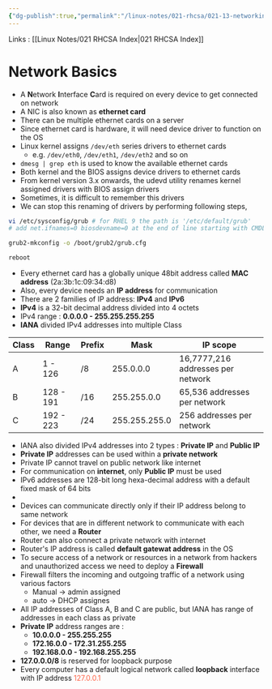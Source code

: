 ```yaml
---
{"dg-publish":true,"permalink":"/linux-notes/021-rhcsa/021-13-networking/021-13-1-basics-of-networking/"}
---
```


Links : [[Linux Notes/021 RHCSA Index\|021 RHCSA Index]]

# Network Basics

- A **N**etwork **I**nterface **C**ard is required on every device to get connected on network
- A NIC is also known as **ethernet card**
- There can be multiple ethernet cards on a server
- Since ethernet card is hardware, it will need device driver to function on the OS
- Linux kernel assigns `/dev/eth` series drivers to ethernet cards
	- e.g. `/dev/eth0`, `/dev/eth1`, `/dev/eth2` and so on
- `dmesg | grep eth` is used to know the available ethernet cards
- Both kernel and the BIOS assigns device drivers to ethernet cards
- From kernel version 3.x onwards, the udevd utility renames kernel assigned drivers with BIOS assign drivers
- Sometimes, it is difficult to remember this drivers
- We can stop this renaming of drivers by performing following steps,
```bash
vi /etc/sysconfig/grub # for RHEL 9 the path is '/etc/default/grub'
# add net.ifnames=0 biosdevname=0 at the end of line starting with CMDLINE_LINUX

grub2-mkconfig -o /boot/grub2/grub.cfg

reboot
```
- Every ethernet card has a globally unique 48bit address called **MAC address** (2a:3b:1c:09:34:d8)
- Also, every device needs an **IP address** for communication
- There are 2 families of IP address: **IPv4** and **IPv6**
- **IPv4** is a 32-bit decimal address divided into 4 octets
- IPv4 range : **0.0.0.0 - 255.255.255.255** 
- **IANA** divided IPv4 addresses into multiple Class

| Class | Range     | Prefix | Mask          | IP scope                          |
| ----- | --------- | ------ | ------------- | --------------------------------- |
| A     | 1 - 126   | /8     | 255.0.0.0     | 16,7777,216 addresses per network |
| B     | 128 - 191 | /16    | 255.255.0.0   | 65,536 addresses per network      |
| C     | 192 - 223 | /24    | 255.255.255.0 | 256 addresses per network                                  |

- IANA also divided IPv4 addresses into 2 types : **Private IP** and **Public IP**
- **Private IP** addresses can be used within a **private network**
- Private IP cannot travel on public network like internet
- For communication on **internet**, only **Public IP** must be used
- IPv6 addresses are 128-bit long hexa-decimal address with a default fixed mask of 64 bits
- <style> .container {font-family: sans-serif; text-align: center;} .button-wrapper button {z-index: 1;height: 40px; width: 100px; margin: 10px;padding: 5px;} .excalidraw .App-menu_top .buttonList { display: flex;} .excalidraw-wrapper { height: 800px; margin: 50px; position: relative;} :root[dir="ltr"] .excalidraw .layer-ui__wrapper .zen-mode-transition.App-menu_bottom--transition-left {transform: none;} </style><script src="https://cdn.jsdelivr.net/npm/react@17/umd/react.production.min.js"></script><script src="https://cdn.jsdelivr.net/npm/react-dom@17/umd/react-dom.production.min.js"></script><script type="text/javascript" src="https://cdn.jsdelivr.net/npm/@excalidraw/excalidraw@0/dist/excalidraw.production.min.js"></script><div id="021-13-1_Basics_of_Networking_2023-10-08_1704.19.excalidraw.md1"></div><script>(function(){const InitialData={"type":"excalidraw","version":2,"source":"https://github.com/zsviczian/obsidian-excalidraw-plugin/releases/tag/1.9.23","elements":[{"id":"SEWRcaxf","type":"text","x":-255.66668701171875,"y":-164.828125,"width":447.802734375,"height":23,"angle":0,"strokeColor":"#1e1e1e","backgroundColor":"transparent","fillStyle":"hachure","strokeWidth":1,"strokeStyle":"solid","roughness":1,"opacity":100,"groupIds":[],"frameId":null,"roundness":null,"seed":1305635523,"version":67,"versionNonce":532142403,"isDeleted":false,"boundElements":null,"updated":1696764931008,"link":null,"locked":false,"text":"e.g : 3ffe:0c1a:0000:73b9:2201:af1b:6c00:093b/64","rawText":"e.g : 3ffe:0c1a:0000:73b9:2201:af1b:6c00:093b/64","fontSize":20,"fontFamily":2,"textAlign":"left","verticalAlign":"top","baseline":18,"containerId":null,"originalText":"e.g : 3ffe:0c1a:0000:73b9:2201:af1b:6c00:093b/64","lineHeight":1.15},{"id":"3qv-NqhPc2psUEiEOLFIK","type":"line","x":-206.41158926486568,"y":-142.44972727777537,"width":173.4737426632752,"height":26.959632594976956,"angle":0,"strokeColor":"#1e1e1e","backgroundColor":"transparent","fillStyle":"hachure","strokeWidth":1,"strokeStyle":"solid","roughness":1,"opacity":100,"groupIds":[],"frameId":null,"roundness":{"type":2},"seed":1865218765,"version":386,"versionNonce":2138993411,"isDeleted":false,"boundElements":null,"updated":1696765072405,"link":null,"locked":false,"points":[[0,0],[0,11.126194314027417],[70.94258224188239,13.69377837069189],[76.85439894509136,26.959632594976956],[86.05063176407559,12.409996136915534],[166.84628193712035,14.121712311654596],[173.4737426632752,1.621617536564429]],"lastCommittedPoint":[170,0.6666717529296875],"startBinding":null,"endBinding":null,"startArrowhead":null,"endArrowhead":null},{"type":"line","version":439,"versionNonce":1869289795,"isDeleted":false,"id":"G824exMXTOs3B1q9-U0vW","fillStyle":"hachure","strokeWidth":1,"strokeStyle":"solid","roughness":1,"opacity":100,"angle":0,"x":-18.386574150528652,"y":-141.56981976934912,"strokeColor":"#1e1e1e","backgroundColor":"transparent","width":176.68913674296084,"height":27.357258717536713,"seed":979379277,"groupIds":[],"frameId":null,"roundness":{"type":2},"boundElements":[],"updated":1696765021920,"link":null,"locked":false,"startBinding":null,"endBinding":null,"lastCommittedPoint":null,"startArrowhead":null,"endArrowhead":null,"points":[[0,-0.9568400256720926],[1.3284700884516771,8.874670392695915],[73.06701032062986,11.439413091723829],[79.04515612539366,24.690586964607025],[88.34456837148042,10.157051525926832],[170.04672548723994,11.866873469467468],[176.68913674296084,-2.6666717529296875\|0,-0.9568400256720926],[1.3284700884516771,8.874670392695915],[73.06701032062986,11.439413091723829],[79.04515612539366,24.690586964607025],[88.34456837148042,10.157051525926832],[170.04672548723994,11.866873469467468],[176.68913674296084,-2.6666717529296875]]},{"id":"hPXEGuFl","type":"text","x":-162.3333740234375,"y":-110.16146850585938,"width":76.71992492675781,"height":25,"angle":0,"strokeColor":"#1e1e1e","backgroundColor":"transparent","fillStyle":"hachure","strokeWidth":1,"strokeStyle":"solid","roughness":1,"opacity":100,"groupIds":[],"frameId":null,"roundness":null,"seed":1210604579,"version":23,"versionNonce":810959853,"isDeleted":false,"boundElements":null,"updated":1696765047963,"link":null,"locked":false,"text":"Network","rawText":"Network","fontSize":20,"fontFamily":1,"textAlign":"left","verticalAlign":"top","baseline":17,"containerId":null,"originalText":"Network","lineHeight":1.25},{"id":"TRnvUxFg","type":"text","x":44.3333740234375,"y":-108.828125,"width":44.25994873046875,"height":25,"angle":0,"strokeColor":"#1e1e1e","backgroundColor":"transparent","fillStyle":"hachure","strokeWidth":1,"strokeStyle":"solid","roughness":1,"opacity":100,"groupIds":[],"frameId":null,"roundness":null,"seed":233082701,"version":24,"versionNonce":828239021,"isDeleted":false,"boundElements":null,"updated":1696765051834,"link":null,"locked":false,"text":"Host","rawText":"Host","fontSize":20,"fontFamily":1,"textAlign":"left","verticalAlign":"top","baseline":17,"containerId":null,"originalText":"Host","lineHeight":1.25},{"id":"rQlIIfeh","type":"text","x":-240,"y":-42.828125,"width":182.93983459472656,"height":25,"angle":0,"strokeColor":"#1e1e1e","backgroundColor":"transparent","fillStyle":"hachure","strokeWidth":1,"strokeStyle":"solid","roughness":1,"opacity":100,"groupIds":[],"frameId":null,"roundness":null,"seed":2010975715,"version":19,"versionNonce":2024755619,"isDeleted":false,"boundElements":null,"updated":1696765257193,"link":null,"locked":false,"text":"- 0000 -----> ffff","rawText":"- 0000 -----> ffff","fontSize":20,"fontFamily":1,"textAlign":"left","verticalAlign":"top","baseline":17,"containerId":null,"originalText":"- 0000 -----> ffff","lineHeight":1.25},{"id":"y98u1p8d","type":"text","x":-240.33343505859375,"y":-8.161468505859375,"width":321.8197326660156,"height":50,"angle":0,"strokeColor":"#1e1e1e","backgroundColor":"transparent","fillStyle":"hachure","strokeWidth":1,"strokeStyle":"solid","roughness":1,"opacity":100,"groupIds":[],"frameId":null,"roundness":null,"seed":1719784173,"version":117,"versionNonce":1697134819,"isDeleted":false,"boundElements":null,"updated":1696765286023,"link":null,"locked":false,"text":"- no private and public separate\n  range","rawText":"- no private and public separate\n  range","fontSize":20,"fontFamily":1,"textAlign":"left","verticalAlign":"top","baseline":42,"containerId":null,"originalText":"- no private and public separate\n  range","lineHeight":1.25},{"id":"kgUsnYid","type":"text","x":-242.33331298828125,"y":57.171844482421875,"width":128.0998992919922,"height":25,"angle":0,"strokeColor":"#1e1e1e","backgroundColor":"transparent","fillStyle":"hachure","strokeWidth":1,"strokeStyle":"solid","roughness":1,"opacity":100,"groupIds":[],"frameId":null,"roundness":null,"seed":1771046221,"version":69,"versionNonce":1381332515,"isDeleted":false,"boundElements":null,"updated":1696765299348,"link":null,"locked":false,"text":"- Dual Stock","rawText":"- Dual Stock","fontSize":20,"fontFamily":1,"textAlign":"left","verticalAlign":"top","baseline":17,"containerId":null,"originalText":"- Dual Stock","lineHeight":1.25},{"id":"Cd0eYZam","type":"text","x":-239.66668701171875,"y":102.83856201171875,"width":145.4799041748047,"height":25,"angle":0,"strokeColor":"#1e1e1e","backgroundColor":"transparent","fillStyle":"hachure","strokeWidth":1,"strokeStyle":"solid","roughness":1,"opacity":100,"groupIds":[],"frameId":null,"roundness":null,"seed":1231575085,"version":122,"versionNonce":303444355,"isDeleted":false,"boundElements":null,"updated":1696765297903,"link":null,"locked":false,"text":"- IPv4 + IPv6","rawText":"- IPv4 + IPv6","fontSize":20,"fontFamily":1,"textAlign":"left","verticalAlign":"top","baseline":17,"containerId":null,"originalText":"- IPv4 + IPv6","lineHeight":1.25},{"id":"sxJoQV1p","type":"text","x":-89.00006103515625,"y":91.83856201171875,"width":72.28515625,"height":46,"angle":0,"strokeColor":"#1e1e1e","backgroundColor":"transparent","fillStyle":"hachure","strokeWidth":1,"strokeStyle":"solid","roughness":1,"opacity":100,"groupIds":[],"frameId":null,"roundness":null,"seed":2098791117,"version":86,"versionNonce":1194352397,"isDeleted":false,"boundElements":null,"updated":1696765240118,"link":null,"locked":false,"text":"10::1/64\n10::2/64","rawText":"10::1/64\n10::2/64","fontSize":20,"fontFamily":2,"textAlign":"left","verticalAlign":"top","baseline":41,"containerId":null,"originalText":"10::1/64\n10::2/64","lineHeight":1.15},{"id":"ts99edmw","type":"text","x":-270,"y":-38.828125,"width":5.556640625,"height":23,"angle":0,"strokeColor":"#1e1e1e","backgroundColor":"transparent","fillStyle":"hachure","strokeWidth":1,"strokeStyle":"solid","roughness":1,"opacity":100,"groupIds":[],"frameId":null,"roundness":null,"seed":1843462509,"version":2,"versionNonce":1826415491,"isDeleted":true,"boundElements":null,"updated":1696765251900,"link":null,"locked":false,"text":"","rawText":"","fontSize":20,"fontFamily":2,"textAlign":"left","verticalAlign":"top","baseline":18,"containerId":null,"originalText":"","lineHeight":1.15}],"appState":{"theme":"dark","viewBackgroundColor":"#ffffff","currentItemStrokeColor":"#1e1e1e","currentItemBackgroundColor":"transparent","currentItemFillStyle":"hachure","currentItemStrokeWidth":1,"currentItemStrokeStyle":"solid","currentItemRoughness":1,"currentItemOpacity":100,"currentItemFontFamily":2,"currentItemFontSize":20,"currentItemTextAlign":"left","currentItemStartArrowhead":null,"currentItemEndArrowhead":"arrow","scrollX":308,"scrollY":297.171875,"zoom":{"value":1},"currentItemRoundness":"round","gridSize":null,"gridColor":{"Bold":"#C9C9C9FF","Regular":"#EDEDEDFF"},"currentStrokeOptions":null,"previousGridSize":null,"frameRendering":{"enabled":true,"clip":true,"name":true,"outline":true}},"files":{}};InitialData.scrollToContent=true;App=()=>{const e=React.useRef(null),t=React.useRef(null),[n,i]=React.useState({width:void 0,height:void 0});return React.useEffect(()=>{i({width:t.current.getBoundingClientRect().width,height:t.current.getBoundingClientRect().height});const e=()=>{i({width:t.current.getBoundingClientRect().width,height:t.current.getBoundingClientRect().height})};return window.addEventListener("resize",e),()=>window.removeEventListener("resize",e)},[t]),React.createElement(React.Fragment,null,React.createElement("div",{className:"excalidraw-wrapper",ref:t},React.createElement(ExcalidrawLib.Excalidraw,{ref:e,width:n.width,height:n.height,initialData:InitialData,viewModeEnabled:!0,zenModeEnabled:!0,gridModeEnabled:!1})))},excalidrawWrapper=document.getElementById("021-13-1_Basics_of_Networking_2023-10-08_1704.19.excalidraw.md1");ReactDOM.render(React.createElement(App),excalidrawWrapper);})();</script>
- Devices can communicate directly only if their IP address belong to same network
- For devices that are in different network to communicate with each other, we need a **Router**
- Router can also connect a private network with internet
- Router's IP address is called **default gatewat address** in the OS
- To secure access of a network or resources in a network from hackers and unauthorized access we need to deploy a **Firewall**
- Firewall filters the incoming and outgoing traffic of a network using various factors
	- Manual &rarr; admin assigned
	- auto &rarr; DHCP assignes
- All IP addresses of Class A, B and C are public, but IANA has range of addresses in each class as private
- **Private IP** address ranges are :
	- **10.0.0.0 - 255.255.255**
	- **172.16.0.0 - 172.31.255.255**
	- **192.168.0.0 - 192.168.255.255**
- **127.0.0.0/8** is reserved for loopback purpose
- Every computer has a default logical network called **loopback** interface with IP address <span style="color:tomato">127.0.0.1</span>

